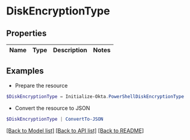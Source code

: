 # DiskEncryptionType
## Properties

Name | Type | Description | Notes
------------ | ------------- | ------------- | -------------

## Examples

- Prepare the resource
```powershell
$DiskEncryptionType = Initialize-Okta.PowerShellDiskEncryptionType 
```

- Convert the resource to JSON
```powershell
$DiskEncryptionType | ConvertTo-JSON
```

[[Back to Model list]](../README.md#documentation-for-models) [[Back to API list]](../README.md#documentation-for-api-endpoints) [[Back to README]](../README.md)

